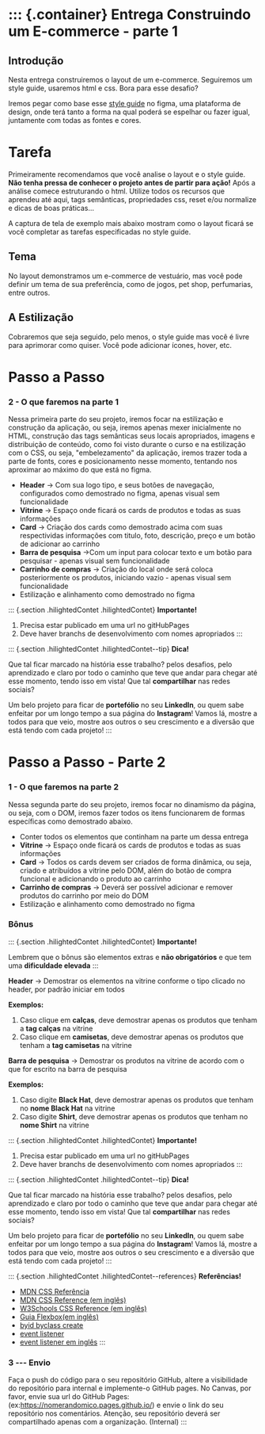 ::: {.container}
Entrega Construindo um E-commerce - parte 1
===========================================

Introdução
----------

Nesta entrega construiremos o layout de um e-commerce. Seguiremos um
style guide, usaremos html e css. Bora para esse desafio?

Iremos pegar como base esse [style
guide](https://www.figma.com/file/c6W2gS11Dr2rVe7VUx97io/Vitrine---M1?node-id=0%3A1)
no figma, uma plataforma de design, onde terá tanto a forma na qual
poderá se espelhar ou fazer igual, juntamente com todas as fontes e
cores.

Tarefa
======

Primeiramente recomendamos que você analise o layout e o style guide.
**Não tenha pressa de conhecer o projeto antes de partir para ação!**
Após a análise comece estruturando o html. Utilize todos os recursos que
aprendeu até aqui, tags semânticas, propriedades css, reset e/ou
normalize e dicas de boas práticas\...

A captura de tela de exemplo mais abaixo mostram como o layout ficará se
você completar as tarefas especificadas no style guide.

Tema
----

No layout demonstramos um e-commerce de vestuário, mas você pode definir
um tema de sua preferência, como de jogos, pet shop, perfumarias, entre
outros.

A Estilização
-------------

Cobraremos que seja seguido, pelo menos, o style guide mas você é livre
para aprimorar como quiser. Você pode adicionar ícones, hover, etc.

Passo a Passo
=============

### 2 - O que faremos na parte 1

Nessa primeira parte do seu projeto, iremos focar na estilização e
construção da aplicação, ou seja, iremos apenas mexer inicialmente no
HTML, construção das tags semânticas seus locais apropriados, imagens e
distribuição de conteúdo, como foi visto durante o curso e na
estilização com o CSS, ou seja, \"embelezamento\" da aplicação, iremos
trazer toda a parte de fonts, cores e posicionamento nesse momento,
tentando nos aproximar ao máximo do que está no figma.

-   **Header** → Com sua logo tipo, e seus botões de navegação,
    configurados como demostrado no figma, apenas visual sem
    funcionalidade
-   **Vitrine** → Espaço onde ficará os cards de produtos e todas as
    suas informações
-   **Card** → Criação dos cards como demostrado acima com suas
    respectividas informações com titulo, foto, descrição, preço e um
    botão de adicionar ao carrinho
-   **Barra de pesquisa** →Com um input para colocar texto e um botão
    para pesquisar - apenas visual sem funcionalidade
-   **Carrinho de compras** → Criação do local onde será coloca
    posteriormente os produtos, iniciando vazio - apenas visual sem
    funcionalidade
-   Estilização e alinhamento como demostrado no figma

::: {.section .hilightedContet .hilightedContet}
**Importante!**

1.  Precisa estar publicado em uma url no gitHubPages
2.  Deve haver branchs de desenvolvimento com nomes apropriados
:::

::: {.section .hilightedContet .hilightedContet--tip}
**Dica!**

Que tal ficar marcado na história esse trabalho? pelos desafios, pelo
aprendizado e claro por todo o caminho que teve que andar para chegar
até esse momento, tendo isso em vista! Que tal **compartilhar** nas
redes sociais?

Um belo projeto para ficar de **portefólio** no seu **LinkedIn**, ou
quem sabe enfeitar por um longo tempo a sua página do **Instagram**!
Vamos lá, mostre a todos para que veio, mostre aos outros o seu
crescimento e a diversão que está tendo com cada projeto!
:::

Passo a Passo - Parte 2
=======================

### 1 - O que faremos na parte 2

Nessa segunda parte do seu projeto, iremos focar no dinamismo da página,
ou seja, com o DOM, iremos fazer todos os itens funcionarem de formas
específicas como demostrado abaixo.

-   Conter todos os elementos que continham na parte um dessa entrega
-   **Vitrine** → Espaço onde ficará os cards de produtos e todas as
    suas informações
-   **Card** → Todos os cards devem ser criados de forma dinâmica, ou
    seja, criado e atribuídos a vitrine pelo DOM, além do botão de
    compra funcional e adicionando o produto ao carrinho
-   **Carrinho de compras** → Deverá ser possível adicionar e remover
    produtos do carrinho por meio do DOM
-   Estilização e alinhamento como demostrado no figma

### Bônus

::: {.section .hilightedContet .hilightedContet}
**Importante!**

Lembrem que o bônus são elementos extras e **não obrigatórios** e que
tem uma **dificuldade elevada**
:::

**Header** → Demostrar os elementos na vitrine conforme o tipo clicado
no header, por padrão iniciar em todos

**Exemplos:**

1.  Caso clique em **calças**, deve demostrar apenas os produtos que
    tenham a **tag calças** na vitrine
2.  Caso clique em **camisetas**, deve demostrar apenas os produtos que
    tenham a **tag camisetas** na vitrine

**Barra de pesquisa** → Demostrar os produtos na vitrine de acordo com o
que for escrito na barra de pesquisa

**Exemplos:**

1.  Caso digite **Black Hat**, deve demostrar apenas os produtos que
    tenham no **nome Black Hat** na vitrine
2.  Caso digite **Shirt**, deve demostrar apenas os produtos que tenham
    no **nome Shirt** na vitrine

::: {.section .hilightedContet .hilightedContet}
**Importante!**

1.  Precisa estar publicado em uma url no gitHubPages
2.  Deve haver branchs de desenvolvimento com nomes apropriados
:::

::: {.section .hilightedContet .hilightedContet--tip}
**Dica!**

Que tal ficar marcado na história esse trabalho? pelos desafios, pelo
aprendizado e claro por todo o caminho que teve que andar para chegar
até esse momento, tendo isso em vista! Que tal **compartilhar** nas
redes sociais?

Um belo projeto para ficar de **portefólio** no seu **LinkedIn**, ou
quem sabe enfeitar por um longo tempo a sua página do **Instagram**!
Vamos lá, mostre a todos para que veio, mostre aos outros o seu
crescimento e a diversão que está tendo com cada projeto!
:::

::: {.section .hilightedContet .hilightedContet--references}
**Referências!**

-   [MDN CSS
    Referência](https://developer.mozilla.org/pt-BR/docs/Web/CSS/CSS_Reference)
-   [MDN CSS Reference (em
    inglês)](https://developer.mozilla.org/en-US/docs/Web/CSS/Reference)
-   [W3Schools CSS Reference (em
    inglês)](https://www.w3schools.com/cssref/default.asp)
-   [Guia Flexbox(em
    inglês)](https://origamid.com/projetos/flexbox-guia-completo/)
-   [byid byclass create](http://devfuria.com.br/javascript/dom/)
-   [event
    listener](https://cibersistemas.pt/tecnologia/o-metodo-addeventlistener-codigo-de-exemplo-do-javascript-event-listener/)
-   [event listener em
    inglês](https://devdojo.com/bo-iliev/dom-event-listeners)
:::

### 3 --- Envio

Faça o push do código para o seu repositório GitHub, altere a
visibilidade do repositório para internal e implemente-o GitHub pages.
No Canvas, por favor, envie sua url do GitHub Pages:
(ex:https://nomerandomico.pages.github.io/) e envie o link do seu
repositório nos comentários. Atenção, seu repositório deverá ser
compartilhado apenas com a organização. (Internal)
:::

